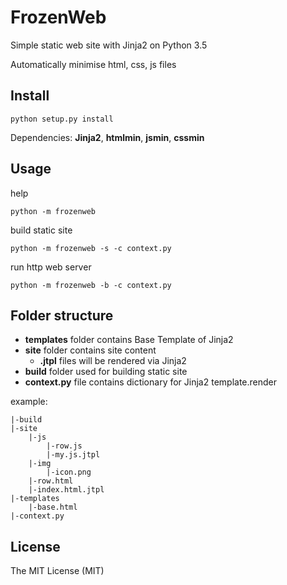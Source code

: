 # FrozenWeb

Simple static web site with Jinja2 on Python 3.5

Automatically minimise html, css, js files

## Install

    python setup.py install

Dependencies: **Jinja2**, **htmlmin**, **jsmin**, **cssmin**

## Usage

help

    python -m frozenweb

build static site

    python -m frozenweb -s -c context.py

run http web server

    python -m frozenweb -b -c context.py

## Folder structure

* **templates** folder contains Base Template of Jinja2
* **site** folder contains site content
  * **.jtpl** files will be rendered via Jinja2
* **build** folder used for building static site
* **context.py** file contains dictionary for Jinja2 template.render

example: 

    |-build
    |-site
        |-js
            |-row.js
            |-my.js.jtpl
        |-img
            |-icon.png
        |-row.html
        |-index.html.jtpl
    |-templates
        |-base.html
    |-context.py

## License
The MIT License (MIT)
